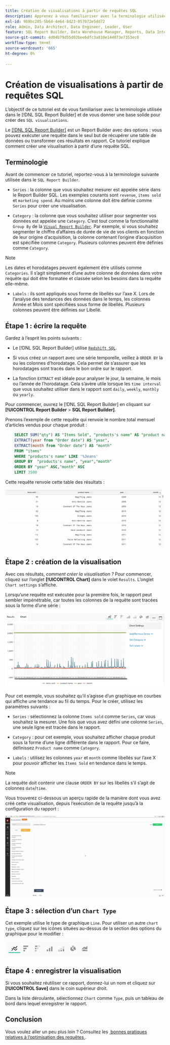 ```yaml
---
title: Création de visualisations à partir de requêtes SQL
description: Apprenez à vous familiariser avec la terminologie utilisée dans SQL Report Builder et à vous donner une base solide pour créer des visualisations SQL.
exl-id: 9b9bc205-5b64-4e64-8d23-057072e5dd72
role: Admin, Data Architect, Data Engineer, Leader, User
feature: SQL Report Builder, Data Warehouse Manager, Reports, Data Integration
source-git-commit: 4d04b79d55d02bee6dfc3a810e144073e7353ec0
workflow-type: tm+mt
source-wordcount: '665'
ht-degree: 0%

---
```


# Création de visualisations à partir de requêtes SQL

L’objectif de ce tutoriel est de vous familiariser avec la terminologie utilisée dans le [!DNL SQL Report Builder] et de vous donner une base solide pour créer des `SQL visualizations`.

Le [[!DNL SQL Report Builder]](../data-analyst/dev-reports/sql-rpt-bldr.md) est un Report Builder avec des options : vous pouvez exécuter une requête dans le seul but de récupérer une table de données ou transformer ces résultats en rapport. Ce tutoriel explique comment créer une visualisation à partir d’une requête SQL.

## Terminologie

Avant de commencer ce tutoriel, reportez-vous à la terminologie suivante utilisée dans le `SQL Report Builder`.

- `Series` : la colonne que vous souhaitez mesurer est appelée série dans le Report Builder SQL. Les exemples courants sont `revenue`, `items sold` et `marketing spend`. Au moins une colonne doit être définie comme `Series` pour créer une visualisation.

- `Category` : la colonne que vous souhaitez utiliser pour segmenter vos données est appelée une `Category`. C’est tout comme la fonctionnalité `Group By` de la [`Visual Report Builder`](../data-user/reports/ess-rpt-build-visual.md). Par exemple, si vous souhaitez segmenter le chiffre d’affaires de durée de vie de vos clients en fonction de leur origine d’acquisition, la colonne contenant l’origine d’acquisition est spécifiée comme `Category`. Plusieurs colonnes peuvent être définies comme `Category`.

>[!NOTE]
>
>Les dates et horodatages peuvent également être utilisés comme `Categories`. Il s’agit simplement d’une autre colonne de données dans votre requête qui doit être formatée et classée selon les besoins dans la requête elle-même.

- `Labels` : ils sont appliqués sous forme de libellés sur l’axe X. Lors de l’analyse des tendances des données dans le temps, les colonnes Année et Mois sont spécifiées sous forme de libellés. Plusieurs colonnes peuvent être définies sur Libellé.

## Étape 1 : écrire la requête

Gardez à l’esprit les points suivants :

- Le [!DNL SQL Report Builder] utilise [`Redshift SQL`](https://docs.aws.amazon.com/redshift/latest/dg/c_redshift-and-postgres-sql.html).

- Si vous créez un rapport avec une série temporelle, veillez à `ORDER BY` la ou les colonnes d’horodatage. Cela permet de s’assurer que les horodatages sont tracés dans le bon ordre sur le rapport.

- La fonction `EXTRACT` est idéale pour analyser le jour, la semaine, le mois ou l’année de l’horodatage. Cela s’avère utile lorsque les `time interval` que vous souhaitez utiliser dans le rapport sont `daily`, `weekly`, `monthly` ou `yearly`.

Pour commencer, ouvrez le [!DNL SQL Report Builder] en cliquant sur **[!UICONTROL Report Builder** > **SQL Report Builder]**.

Prenons l’exemple de cette requête qui renvoie le nombre total mensuel d’articles vendus pour chaque produit :

```sql
    SELECT SUM("qty") AS "Items Sold", "products's name" AS "product name",
    EXTRACT(year from "Order date") AS "year",
    EXTRACT(month from "Order date") AS "month"
    FROM "items"
    WHERE "products's name" LIKE '%Jeans'
    GROUP BY  "products's name", "year","month"
    ORDER BY "year" ASC,"month" ASC
    LIMIT 3500
```

Cette requête renvoie cette table des résultats :

![Tableau présentant les résultats des requêtes SQL avec les articles vendus par produit, année et mois](../assets/SQL_results_table.png)

## Étape 2 : création de la visualisation

Avec ces résultats, *comment créer la visualisation ?* Pour commencer, cliquez sur l’onglet **[!UICONTROL Chart]** dans le volet `Results`. L’onglet `Chart settings` s’affiche.

Lorsqu’une requête est exécutée pour la première fois, le rapport peut sembler impénétrable, car toutes les colonnes de la requête sont tracées sous la forme d’une série :

![Rapport SQL initial avec toutes les colonnes tracées en série](../assets/SQL_initial_report_results.png)

Pour cet exemple, vous souhaitez qu’il s’agisse d’un graphique en courbes qui affiche une tendance au fil du temps. Pour le créer, utilisez les paramètres suivants :

- `Series` : sélectionnez la colonne `Items sold` comme `Series`, car vous souhaitez la mesurer. Une fois que vous avez défini une colonne `Series`, une seule ligne est tracée dans le rapport.

- `Category` : pour cet exemple, vous souhaitez afficher chaque produit sous la forme d’une ligne différente dans le rapport. Pour ce faire, définissez `Product name` comme `Category`.

- `Labels` : utilisez les colonnes `year` et `month` comme libellés sur l’axe X pour pouvoir afficher les `Items Sold` en tendance dans le temps.

>[!NOTE]
>
>La requête doit contenir une clause `ORDER BY` sur les libellés s’il s’agit de colonnes `date`/`time`.

Vous trouverez ci-dessous un aperçu rapide de la manière dont vous avez créé cette visualisation, depuis l’exécution de la requête jusqu’à la configuration du rapport :

![Démonstration animée de la configuration des paramètres de visualisation des rapports SQL](../assets/SQL_report_settings.gif)

## Étape 3 : sélection d’un `Chart Type`

Cet exemple utilise le type de graphique `Line`. Pour utiliser un autre `chart type`, cliquez sur les icônes situées au-dessus de la section des options du graphique pour le modifier :

![Icônes de type graphique disponibles, notamment les options de visualisation Ligne, Barre, Zone et Autres](../assets/Chart_types.png)

## Étape 4 : enregistrer la visualisation

Si vous souhaitez réutiliser ce rapport, donnez-lui un nom et cliquez sur **[!UICONTROL Save]** dans le coin supérieur droit.

Dans la liste déroulante, sélectionnez `Chart` comme `Type`, puis un tableau de bord dans lequel enregistrer le rapport.

## Conclusion

Vous voulez aller un peu plus loin ? Consultez les [&#x200B; bonnes pratiques relatives à l’optimisation des requêtes &#x200B;](../best-practices/optimizing-your-sql-queries.md).
